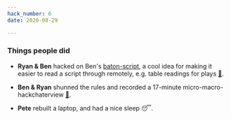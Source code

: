 ```yaml
---
hack_number: 6
date: 2020-08-29

---
```

### Things people did

- **Ryan & Ben** hacked on Ben's [baton-script](https://github.com/remotehack/baton-script), a cool idea for making it easier to read a script through remotely, e.g. table readings for plays [🎵][ep18].

- **Ben & Ryan** shunned the rules and recorded a 17-minute micro-macro-hackchaterview [🎵][ep19].

- **Pete** rebuilt a laptop, and had a nice sleep 😴.

[ep18]: https://remotehack.space/live/audio/episode-18.m4a
[ep19]: https://remotehack.space/live/audio/episode-19.m4a
